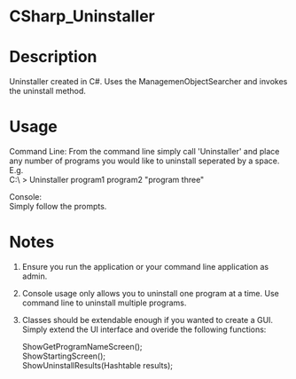 # CSharp_Uninstaller

# Description
Uninstaller created in C#. Uses the ManagemenObjectSearcher and invokes the uninstall method.

# Usage
Command Line:
From the command line simply call 'Uninstaller' and place any number of programs you would like to uninstall seperated by a space.<br/>
E.g. <br/>
C:\ > Uninstaller program1 program2 "program three"

Console:<br/>
Simply follow the prompts.

# Notes
1. Ensure you run the application or your command line application as admin.
2. Console usage only allows you to uninstall one program at a time. Use command line to uninstall multiple programs.
3. Classes should be extendable enough if you wanted to create a GUI. Simply extend the UI interface and overide the following functions:

    ShowGetProgramNameScreen();<br/>
    ShowStartingScreen();<br/>
    ShowUninstallResults(Hashtable results);<br/>
